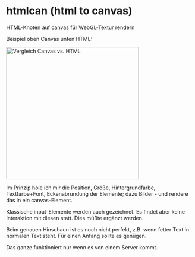 # htmlcan (html to canvas)
HTML-Knoten auf canvas für WebGL-Textur rendern

Beispiel oben Canvas unten HTML:

<img src="https://github.com/polygontwist/htmlcan/blob/main/screenshot.jpg" width="356" alt="Vergleich Canvas vs. HTML">

Im Prinzip hole ich mir die Position, Größe, Hintergrundfarbe, Textfarbe+Font, Eckenabrundung der Elemente; dazu Bilder - und rendere das in ein canvas-Element.

Klassische input-Elemente werden auch gezeichnet. Es findet aber keine Interaktion mit diesen statt. Dies müßte ergänzt werden.

Beim genauen Hinschaun ist es noch nicht perfekt, z.B. wenn fetter Text in normalen Text steht. Für einen Anfang sollte es genügen.

Das ganze funktioniert nur wenn es von einem Server kommt.
